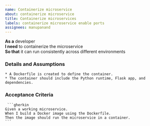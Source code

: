 ```yaml
---
name: Containerize microservice
about: containerize microservice 
title: Containerize microservices
labels: containerize microservice enable ports
assignees: manupanand
---
```


**As a** developer  
**I need** to containerize the microservice  
**So that**  it can run consistently across different environments 
      
### Details and Assumptions
    * A Dockerfile is created to define the container. 
    * The container should include the Python runtime, Flask app, and dependencies.     

### Acceptance Criteria     
     ```gherkin
    Given a working microservice.
    When I build a Docker image using the Dockerfile.
    Then the image should run the microservice in a container.
    ```